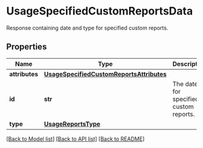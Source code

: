 # UsageSpecifiedCustomReportsData

Response containing date and type for specified custom reports.

## Properties

| Name           | Type                                                                                  | Description                            | Notes      |
| -------------- | ------------------------------------------------------------------------------------- | -------------------------------------- | ---------- |
| **attributes** | [**UsageSpecifiedCustomReportsAttributes**](UsageSpecifiedCustomReportsAttributes.md) |                                        | [optional] |
| **id**         | **str**                                                                               | The date for specified custom reports. | [optional] |
| **type**       | [**UsageReportsType**](UsageReportsType.md)                                           |                                        | [optional] |

[[Back to Model list]](README.md#documentation-for-models) [[Back to API list]](README.md#documentation-for-api-endpoints) [[Back to README]](README.md)
